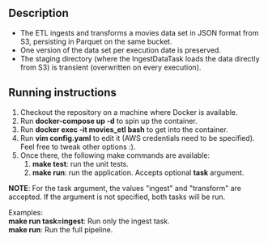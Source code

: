 ## Description
- The ETL ingests and transforms a movies data set in JSON format from S3, persisting in Parquet on the same bucket.
- One version of the data set per execution date is preserved.
- The staging directory (where the IngestDataTask loads the data directly from S3) is transient (overwritten on every execution).

## Running instructions
1. Checkout the repository on a machine where Docker is available.
2. Run **docker-compose up -d** to spin up the container.
3. Run **docker exec -it movies_etl bash** to get into the container. 
4. Run **vim config.yaml** to edit it (AWS credentials need to be specified). Feel free to tweak other options :).
5. Once there, the following make commands are available:
    1. **make test**: run the unit tests.
    2. **make run**: run the application. Accepts optional **task** argument.

**NOTE**: For the task argument, the values "ingest" and "transform" are accepted. If the argument is not specified, both tasks will be run.  

Examples:  
**make run task=ingest**: Run only the ingest task.  
**make run**: Run the full pipeline.
